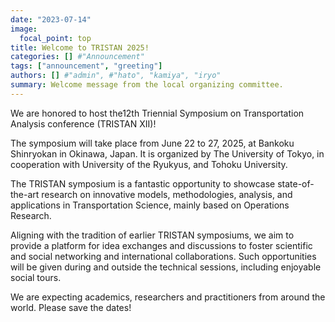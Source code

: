 ```yaml
---
date: "2023-07-14"
image:
  focal_point: top
title: Welcome to TRISTAN 2025!
categories: [] #"Announcement"
tags: ["announcement", "greeting"]
authors: [] #"admin", #"hato", "kamiya", "iryo"
summary: Welcome message from the local organizing committee.
---
```


We are honored to host the12th Triennial Symposium on Transportation Analysis conference (TRISTAN XII)! 

The symposium will take place from June 22 to 27, 2025, at Bankoku Shinryokan in Okinawa, Japan. It is organized by The University of Tokyo, in cooperation with University of the Ryukyus, and Tohoku University.

The TRISTAN symposium is a fantastic opportunity to showcase state-of-the-art research on innovative models, methodologies, analysis, and applications in Transportation Science, mainly based on Operations Research. 

Aligning with the tradition of earlier TRISTAN symposiums, we aim to provide a platform for idea exchanges and discussions to foster scientific and social networking and international collaborations. 
Such opportunities will be given during and outside the technical sessions, including enjoyable social tours.

We are expecting academics, researchers and practitioners from around the world. Please save the dates!
